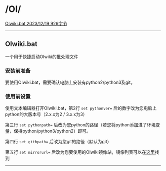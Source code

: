 # /OI/

[OIwiki.bat 2023/12/19 929字节][下载链接]

---

## OIwiki.bat

一个用于快捷启动OIwiki的批处理文件

### 安装前准备

要使用OIwiki.bat，需要确认电脑上安装有python2/python3及git。

### 使用前设置

使用文本编辑器打开OIwiki.bat，第2行 `set pythonver=`  后的数字改为您电脑上python的大版本号（2.x.x为2 / 3.x.x为3）

第三行 `set pythonpath=`  后改为您python的路径（若您将python添加进了环境变量，保持python/python3/python2）即可。

第四行 `set githpath=`  后改为您git的路径（默认为git）

第五行 `set mirrorurl=`   后改为您要使用的OIwiki镜像站，镜像列表可以在[这里](https://status.oi-wiki.org/)找到

---

[下载链接]: ../OIwiki.bat
